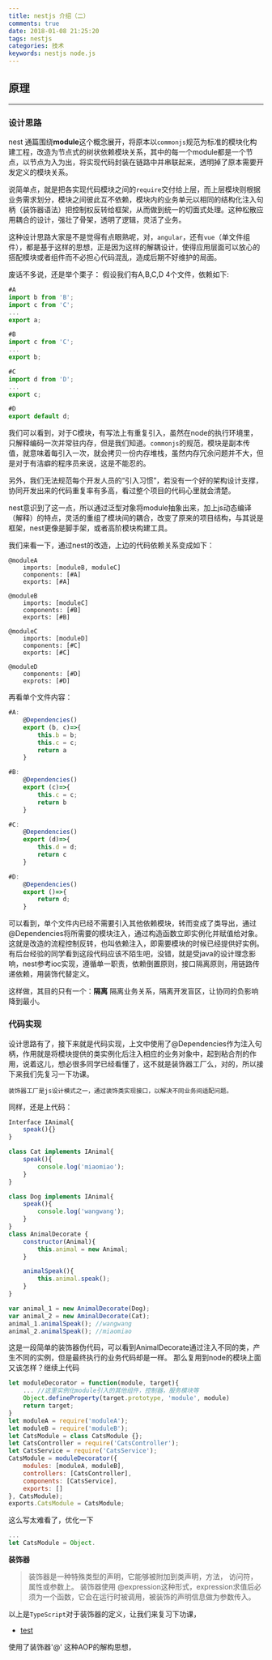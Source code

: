 ```yaml
---
title: nestjs 介绍（二）
comments: true
date: 2018-01-08 21:25:20
tags: nestjs
categories: 技术
keywords: nestjs node.js
---
```


## 原理
---

### 设计思路

nest 通篇围绕**module**这个概念展开，将原本以`commonjs`规范为标准的模块化构建工程，改造为节点式的树状依赖模块关系，其中的每一个module都是一个节点，以节点为入为出，将实现代码封装在链路中并串联起来，透明掉了原本需要开发定义的模块关系。

说简单点，就是把各实现代码模块之间的`require`交付给上层，而上层模块则根据业务需求划分，模块之间彼此互不依赖，模块内的业务单元以相同的结构化注入句柄（装饰器语法）把控制权反转给框架，从而做到统一的切面式处理。这种松散应用耦合的设计，强壮了骨架，透明了逻辑，灵活了业务。

这种设计思路大家是不是觉得有点眼熟呢，对，`angular`，还有`vue`（单文件组件），都是基于这样的思想，正是因为这样的解耦设计，使得应用层面可以放心的搭配模块或者组件而不必担心代码混乱，造成后期不好维护的局面。

废话不多说，还是举个栗子：
假设我们有A,B,C,D 4个文件，依赖如下:
```js
#A
import b from 'B';
import c from 'C';
...
export a;
```
```js
#B
import c from 'C';
...
export b;
```
```js
#C
import d from 'D';
...
export c;
```
```js
#D
export default d;
```
我们可以看到，对于C模块，有写法上有重复引入，虽然在node的执行环境里，只解释编码一次并常驻内存，但是我们知道。`commonjs`的规范，模块是副本传值，就意味着每引入一次，就会拷贝一份内存堆栈，虽然内存冗余问题并不大，但是对于有洁癖的程序员来说，这是不能忍的。

另外，我们无法规范每个开发人员的“引入习惯”，若没有一个好的架构设计支撑，协同开发出来的代码重复率有多高，看过整个项目的代码心里就会清楚。

nest意识到了这一点，所以通过泛型对象将module抽象出来，加上js动态编译（解释）的特点，灵活的重组了模块间的耦合，改变了原来的项目结构，与其说是框架，nest更像是脚手架，或者高阶模块构建工具。

我们来看一下，通过nest的改造，上边的代码依赖关系变成如下：

    @moduleA
        imports: [moduleB, moduleC]
        components: [#A]
        exports: [#A]

    @moduleB
        imports: [moduleC]
        components: [#B]
        exports: [#B]

    @moduleC
        imports: [moduleD]
        components: [#C]
        exports: [#C]

    @moduleD
        components: [#D]
        exprots: [#D]

再看单个文件内容：

```js
#A:
    @Dependencies()
    export (b, c)=>{
        this.b = b;
        this.c = c;
        return a
    }
```
```js
#B:
    @Dependencies()
    export (c)=>{
        this.c = c;
        return b
    }
```
```js
#C:
    @Dependencies()
    export (d)=>{
        this.d = d;
        return c
    }
```
```js
#D:
    @Dependencies()
    export ()=>{
        return d;
    }
```

可以看到，单个文件内已经不需要引入其他依赖模块，转而变成了类导出，通过@Dependencies将所需要的模块注入，通过构造函数立即实例化并赋值给对象。这就是改造的流程控制反转，也叫依赖注入，即需要模块的时候已经提供好实例。有后台经验的同学看到这段代码应该不陌生吧，没错，就是受java的设计理念影响，nest参考ioc实现，遵循单一职责，依赖倒置原则，接口隔离原则，用链路传递依赖，用装饰代替定义。

这样做，其目的只有一个：**隔离**
隔离业务关系，隔离开发盲区，让协同的负影响降到最小。

### 代码实现

设计思路有了，接下来就是代码实现，上文中使用了@Dependencies作为注入句柄，作用就是将模块提供的类实例化后注入相应的业务对象中，起到粘合剂的作用，说着这儿，想必很多同学已经看懂了，这不就是装饰器工厂么，对的，所以接下来我们先复习一下功课。

    装饰器工厂是js设计模式之一，通过装饰类实现接口，以解决不同业务间适配问题。

同样，还是上代码：
```js
Interface IAnimal{
    speak(){}
}

class Cat implements IAnimal{
    speak(){
        console.log('miaomiao');
    }
}

class Dog implements IAnimal{
    speak(){
        console.log('wangwang');
    }
}
class AnimalDecorate {
    constructor(Animal){
        this.animal = new Animal;
    }

    animalSpeak(){
        this.animal.speak();
    }
}

var animal_1 = new AnimalDecorate(Dog);
var animal_2 = new AminalDecorate(Cat);
animal_1.animalSpeak(); //wangwang
animal_2.animalSpeak(); //miaomiao
```
这是一段简单的装饰器伪代码，可以看到AnimalDecorate通过注入不同的类，产生不同的实例，但是最终执行的业务代码却是一样。
那么复用到node的模块上面又该怎样？继续上代码
```js
let moduleDecorator = function(module, target){
    ... //这里实例化module引入的其他组件，控制器，服务模块等
    Object.defineProperty(target.prototype, 'module', module)
    return target;
}
let moduleA = require('moduleA');
let moduleB = require('moduleB');
let CatsModule = class CatsModule {};
let CatsController = require('CatsController');
let CatsService = require('CatsService');
CatsModule = moduleDecorator({
    modules: [moduleA, moduleB],
    controllers: [CatsController],
    components: [CatsService],
    exports: []
}, CatsModule);
exports.CatsModule = CatsModule;
```
这么写太难看了，优化一下
```js
...
let CatsModule = Object.
```

**装饰器**
> 装饰器是一种特殊类型的声明，它能够被附加到类声明，方法， 访问符，属性或参数上。 装饰器使用 @expression这种形式，expression求值后必须为一个函数，它会在运行时被调用，被装饰的声明信息做为参数传入。

以上是`TypeScript`对于装饰器的定义，让我们来复习下功课，

* [test](http://www.baidu.com)




使用了装饰器'@'
这种AOP的解构思想，